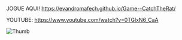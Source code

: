 JOGUE AQUI!  https://evandromafech.github.io/Game--CatchTheRat/

YOUTUBE: https://www.youtube.com/watch?v=0TGlxN6_CaA

![Thumb](https://github.com/user-attachments/assets/021618d2-841e-4d42-be87-e0c5afe6040c)
